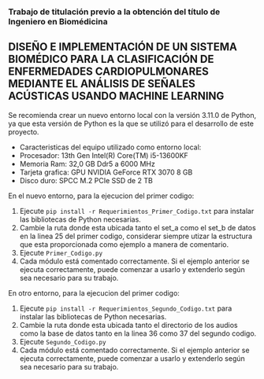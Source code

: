 ### Trabajo de titulación previo a la obtención del título de Ingeniero en Biomédicina
## DISEÑO E IMPLEMENTACIÓN DE UN SISTEMA BIOMÉDICO PARA LA CLASIFICACIÓN DE ENFERMEDADES CARDIOPULMONARES MEDIANTE EL ANÁLISIS DE SEÑALES ACÚSTICAS USANDO MACHINE LEARNING


Se recomienda crear un nuevo entorno local con la versión 3.11.0 de Python, ya que esta versión de Python es la que se utilizó para el desarrollo de este proyecto.

* Caracteristicas del equipo utilizado como entorno local:
* Procesador: 13th Gen Intel(R) Core(TM) i5-13600KF
* Memoria Ram: 32,0 GB Ddr5 a 6000 MHz
* Tarjeta grafica: GPU NVIDIA GeForce RTX 3070 8 GB
* Disco duro: SPCC M.2 PCIe SSD de 2 TB 

En el nuevo entorno, para la ejecucion del primer codigo:
1) Ejecute `pip install -r Requerimientos_Primer_Codigo.txt` para instalar las bibliotecas de Python necesarias.
2) Cambie la ruta donde esta ubicada tanto el set_a como el set_b de datos en la linea 25 del primer codigo, considerar siempre utizar la estructura que esta proporcionada como ejemplo a manera de comentario.
3) Ejecute `Primer_Codigo.py`
4) Cada módulo está comentado correctamente. Si el ejemplo anterior se ejecuta correctamente, puede comenzar a usarlo y extenderlo según sea necesario para su trabajo.

En otro entorno, para la ejecucion del primer codigo:
1) Ejecute `pip install -r Requerimientos_Segundo_Codigo.txt` para instalar las bibliotecas de Python necesarias.
2) Cambie la ruta donde esta ubicada tanto el directorio de los audios como la base de datos tanto en la linea 36 como 37 del segundo codigo.
3) Ejecute `Segundo_Codigo.py`
4) Cada módulo está comentado correctamente. Si el ejemplo anterior se ejecuta correctamente, puede comenzar a usarlo y extenderlo según sea necesario para su trabajo.

